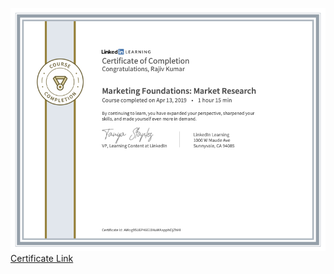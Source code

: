 ![GettingAndCleaningData](../cert/MarketingFoundationsMarketResearch.png)
<a href="https://www.linkedin.com/learning/certificates/130395fbcfc009c15101802bf55b3bd64718b18ff15c4946cff9e166ade3ec80?trk=backfilled_certificate" target="_blank" rel="noopener noreferrer">Certificate Link</a>